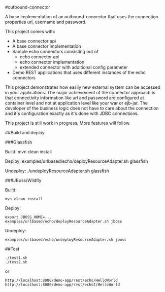 #outbound-connector

A base implementation of an outbound-connector that uses the connection properties url, username and password.

This project comes with:

* A base connector api
* A base connector implementation
* Sample echo connectors consisting out of
    * echo connector api
    * echo connector implementation
    * extended connector with additional config parameter
* Demo REST applications that uses different instances of the echo connectors

This project demonstrates how easily new external system can be accessed in your applications. 
The major achievement of the connector approach is that connectivity information like url and password are 
configured at container level and not at application level like your war or ejb-jar.
The developer of the business logic does not have to care about the connection and it's configuration exactly as it's done with JDBC connections. 

This project is still work in progress. More features will follow.

##Build and deploy

###Glassfish

Build:
    mvn clean install
    
Deploy:
    examples/urlbased/echo/deployResourceAdapter.sh glassfish
	
Undeploy:
    ./undeployResourceAdapter.sh glassfish

###JBoss/Wildfly

Build:

    mvn clean install
    
Deploy:

    export JBOSS_HOME=...
    examples/urlbased/echo/deployResourceAdapter.sh jboss
    
Undeploy:

    examples/urlbased/echo/undeployResourceAdapter.sh jboss    
    
##Test

    ./test1.sh
    ./test2.sh
    
or

    http://localhost:8080/demo-app/rest/echo/HelloWorld
    http://localhost:8080/demo-app/rest/echo2/HelloWorld
    
